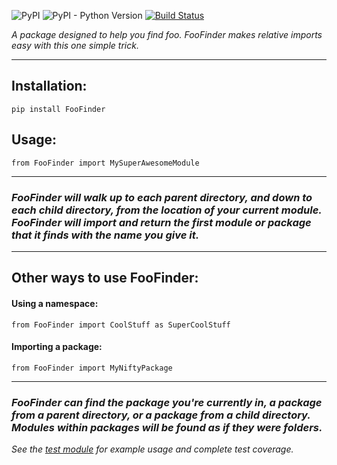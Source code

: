![PyPI](https://img.shields.io/pypi/v/FooFinder)
![PyPI - Python Version](https://img.shields.io/pypi/pyversions/FooFinder)
[![Build Status](https://travis-ci.org/MadisonAster/FooFinder.svg?branch=master)](https://travis-ci.org/MadisonAster/FooFinder)


*A package designed to help you find foo. FooFinder makes relative imports easy with this one simple trick.*

---

## Installation:
```
pip install FooFinder
```

## Usage:
```
from FooFinder import MySuperAwesomeModule
```

---

### ***FooFinder will walk up to each parent directory, and down to each child directory, from the location of your current module. FooFinder will import and return the first module or package that it finds with the name you give it.***

---

## Other ways to use FooFinder:

#### Using a namespace:
```
from FooFinder import CoolStuff as SuperCoolStuff
```


#### Importing a package:
```
from FooFinder import MyNiftyPackage
```

---

### ***FooFinder can find the package you're currently in, a package from a parent directory, or a package from a child directory. Modules within packages will be found as if they were folders.***

*See the [test module](https://github.com/MadisonAster/FooFinder/blob/master/FooFinder/test.py) for example usage and complete test coverage.*